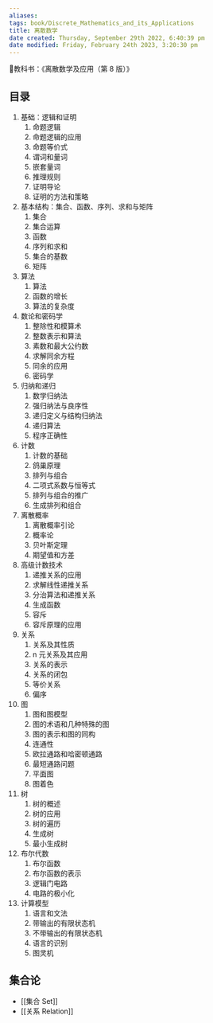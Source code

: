 ```yaml
---
aliases: 
tags: book/Discrete_Mathematics_and_its_Applications
title: 离散数学
date created: Thursday, September 29th 2022, 6:40:39 pm
date modified: Friday, February 24th 2023, 3:20:30 pm
---
```


📗教科书：《离散数学及应用（第 8 版）》


## 目录

1. 基础：逻辑和证明
	1. 命题逻辑
	2. 命题逻辑的应用
	3. 命题等价式
	4. 谓词和量词
	5. 嵌套量词
	6. 推理规则
	7. 证明导论
	8. 证明的方法和策略
2. 基本结构：集合、函数、序列、求和与矩阵
	1. 集合
	2. 集合运算
	3. 函数
	4. 序列和求和
	5. 集合的基数
	6. 矩阵
3. 算法
	1. 算法
	2. 函数的增长
	3. 算法的复杂度
4. 数论和密码学
	1. 整除性和模算术
	2. 整数表示和算法
	3. 素数和最大公约数
	4. 求解同余方程
	5. 同余的应用
	6. 密码学
5. 归纳和递归
	1. 数学归纳法
	2. 强归纳法与良序性
	3. 递归定义与结构归纳法
	4. 递归算法
	5. 程序正确性
6. 计数
	1. 计数的基础
	2. 鸽巢原理
	3. 排列与组合
	4. 二项式系数与恒等式
	5. 排列与组合的推广
	6. 生成排列和组合
7. 离散概率
	1. 离散概率引论
	2. 概率论
	3. 贝叶斯定理
	4. 期望值和方差
8. 高级计数技术
	1. 递推关系的应用
	2. 求解线性递推关系
	3. 分治算法和递推关系
	4. 生成函数
	5. 容斥
	6. 容斥原理的应用
9. 关系
	1. 关系及其性质
	2. n 元关系及其应用
	3. 关系的表示
	4. 关系的闭包
	5. 等价关系
	6. 偏序
10. 图
	1. 图和图模型
	2. 图的术语和几种特殊的图
	3. 图的表示和图的同构
	4. 连通性
	5. 欧拉通路和哈密顿通路
	6. 最短通路问题
	7. 平面图
	8. 图着色
11. 树
	1. 树的概述
	2. 树的应用
	3. 树的遍历
	4. 生成树
	5. 最小生成树
12. 布尔代数
	1. 布尔函数
	2. 布尔函数的表示
	3. 逻辑门电路
	4. 电路的极小化
13. 计算模型
	1. 语言和文法
	2. 带输出的有限状态机
	3. 不带输出的有限状态机
	4. 语言的识别
	5. 图灵机

## 集合论

- [[集合 Set]]
- [[关系 Relation]]

